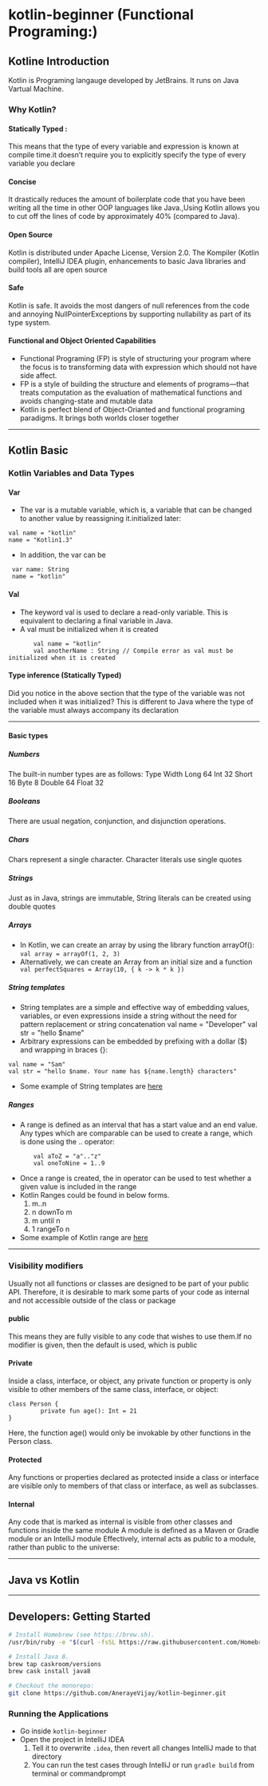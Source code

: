 # kotlin-beginner (Functional Programing:)
## Kotline Introduction 
Kotlin is Programing langauge developed by JetBrains. It runs on Java Vartual Machine.

### Why Kotlin?
 #### Statically Typed :
  This means that the type of every variable and expression is known at compile time.it doesn’t require you to explicitly specify the type  of every variable you declare
 #### Concise
It drastically reduces the amount of boilerplate code that you have been writing all the time in other OOP languages like Java.,Using Kotlin allows you to cut off the lines of code by approximately 40% (compared to Java).
 #### Open Source
Kotlin is distributed under Apache License, Version 2.0. The Kompiler (Kotlin compiler), IntelliJ IDEA plugin, enhancements to basic Java libraries and build tools all are open source
 #### Safe
Kotlin is safe. It avoids the most dangers of null references from the code  and annoying NullPointerExceptions by supporting nullability as part of its type system.
 #### Functional and Object Oriented Capabilities
 - Functional Programing (FP) is style of structuring your program where the focus is to transforming data with expression which should not have side affect.
- FP is a style of building the structure and elements of programs—that treats computation as the evaluation of mathematical functions and avoids changing-state and mutable data
- Kotlin is perfect blend of Object-Orianted and functional programing paradigms. It brings both worlds closer together
---------------------------
## Kotlin Basic
### Kotlin Variables and Data Types
#### Var
- The var is a mutable variable, which is, a variable that can be changed to another value by reassigning it.initialized later:
```
val name = "kotlin"
name = "Kotlin1.3"

```       
- In addition, the var can be 
```
 var name: String
 name = "kotlin"
```
#### Val
 - The keyword val is used to declare a read-only variable. This is equivalent to declaring a final variable in Java.
 - A val must be initialized when it is created
 ```
        val name = "kotlin"
        val anotherName : String // Compile error as val must be initialized when it is created
 ```
 
#### Type inference (Statically Typed)
Did you notice in the above section that the type of the variable was not included when it was initialized? This is different to Java where the type of the variable must always accompany its declaration

-----------
#### Basic types
##### Numbers
The built-in number types are as follows:
Type   Width
Long    64
Int     32
Short   16
Byte    8
Double  64
Float   32
##### Booleans
There are usual negation, conjunction, and disjunction operations.
##### Chars
Chars represent a single character. Character literals use single quotes
##### Strings
Just as in Java, strings are immutable, String literals can be created using double quotes
##### Arrays
- In Kotlin, we can create an array by using the library function arrayOf():
```` val array = arrayOf(1, 2, 3) ````
- Alternatively, we can create an Array from an initial size and a function
```        val perfectSquares = Array(10, { k -> k * k }) ```
##### String templates
- String templates are a simple and effective way of embedding values, variables, or even expressions inside a string without the need for pattern replacement or string concatenation
val name = "Developer"
val str = "hello $name"
- Arbitrary expressions can be embedded by prefixing with a dollar ($) and wrapping in braces {}:
```
val name = "Sam"
val str = "hello $name. Your name has ${name.length} characters"
```
- Some example of String templates are [here](src/test/kotlin/com/stringtemplate/StringTemplateDemoTest.kt)

##### Ranges
- A range is defined as an interval that has a start value and an end value. Any types which are comparable can be used to create a range, which is done using the .. operator:
```
       val aToZ = "a".."z"
       val oneToNine = 1..9
```
- Once a range is created, the in operator can be used to test whether a given value is included in the range
- Kotlin Ranges could be found in below  forms.
  1. m..n
  2. n downTo m
  3. m until n
  4. 1 rangeTo n
- Some example of Kotlin range are [here](https://github.com/AnerayeVijay/kotlin-beginner/blob/master/src/test/kotlin/com/range/RangeDemoTest.kt)
------------------
### Visibility modifiers
Usually not all functions or classes are designed to be part of your public API. Therefore, it is desirable to mark some parts of your code as internal and not accessible outside of the class or package
#### public
This means they are fully visible to any code that wishes to use them.If no modifier is given, then the default is used, which is public

#### Private
Inside a class, interface, or object, any private function or property is only visible to other members of the same class, interface, or object:
```
class Person {
         private fun age(): Int = 21
}
```
Here, the function age() would only be invokable by other functions in the Person class.
#### Protected
Any functions or properties declared as protected inside a class or interface are visible only to members of that class or interface, as well as subclasses.
#### Internal
Any code that is marked as internal is visible from other classes and functions inside the same module
A module is defined as a Maven or Gradle module or an IntelliJ module
Effectively, internal acts as public to a module, rather than public to the universe:

-----------------

## Java vs Kotlin

------------------
 

## Developers: Getting Started

```sh
# Install Homebrew (see https://brew.sh).
/usr/bin/ruby -e "$(curl -fsSL https://raw.githubusercontent.com/Homebrew/install/master/install)"

# Install Java 8.
brew tap caskroom/versions
brew cask install java8

# Checkout the monorepo:
git clone https://github.com/AnerayeVijay/kotlin-beginner.git
```
### Running the Applications

- Go inside `kotlin-beginner`
- Open the project in IntelliJ IDEA
  1. Tell it to overwrite `.idea`, then revert all changes IntelliJ made to that directory
  2. You can run the test cases through IntelliJ or
   run ```gradle build``` from terminal or commandprompt 

